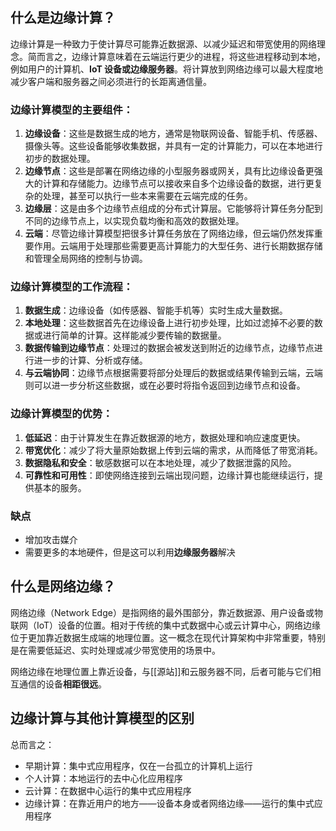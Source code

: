 ## 什么是边缘计算？

边缘计算是一种致力于使计算尽可能靠近数据源、以减少延迟和带宽使用的网络理念。简而言之，边缘计算意味着在云端运行更少的进程，将这些进程移动到本地，例如用户的计算机、**IoT 设备或边缘服务器**。将计算放到网络边缘可以最大程度地减少客户端和服务器之间必须进行的长距离通信量。

### 边缘计算模型的主要组件：

1. **边缘设备**：这些是数据生成的地方，通常是物联网设备、智能手机、传感器、摄像头等。这些设备能够收集数据，并具有一定的计算能力，可以在本地进行初步的数据处理。
2. **边缘节点**：这些是部署在网络边缘的小型服务器或网关，具有比边缘设备更强大的计算和存储能力。边缘节点可以接收来自多个边缘设备的数据，进行更复杂的处理，甚至可以执行一些本来需要在云端完成的任务。
3. **边缘层**：这是由多个边缘节点组成的分布式计算层。它能够将计算任务分配到不同的边缘节点上，以实现负载均衡和高效的数据处理。
4. **云端**：尽管边缘计算模型把很多计算任务放在了网络边缘，但云端仍然发挥重要作用。云端用于处理那些需要更高计算能力的大型任务、进行长期数据存储和管理全局网络的控制与协调。

### 边缘计算模型的工作流程：

1. **数据生成**：边缘设备（如传感器、智能手机等）实时生成大量数据。
2. **本地处理**：这些数据首先在边缘设备上进行初步处理，比如过滤掉不必要的数据或进行简单的计算。这样能减少要传输的数据量。
3. **数据传输到边缘节点**：处理过的数据会被发送到附近的边缘节点，边缘节点进行进一步的计算、分析或存储。
4. **与云端协同**：边缘节点根据需要将部分处理后的数据或结果传输到云端，云端则可以进一步分析这些数据，或在必要时将指令返回到边缘节点和设备。

### 边缘计算模型的优势：

1. **低延迟**：由于计算发生在靠近数据源的地方，数据处理和响应速度更快。
2. **带宽优化**：减少了将大量原始数据上传到云端的需求，从而降低了带宽消耗。
3. **数据隐私和安全**：敏感数据可以在本地处理，减少了数据泄露的风险。
4. **可靠性和可用性**：即使网络连接到云端出现问题，边缘计算也能继续运行，提供基本的服务。

### 缺点

-   增加攻击媒介
-   需要更多的本地硬件，但是这可以利用**边缘服务器**解决

## 什么是网络边缘？

网络边缘（Network Edge）是指网络的最外围部分，靠近数据源、用户设备或物联网（IoT）设备的位置。相对于传统的集中式数据中心或云计算中心，网络边缘位于更加靠近数据生成端的地理位置。这一概念在现代计算架构中非常重要，特别是在需要低延迟、实时处理或减少带宽使用的场景中。

网络边缘在地理位置上靠近设备，与[[源站]]和云服务器不同，后者可能与它们相互通信的设备**相距很远**。

## 边缘计算与其他计算模型的区别

总而言之：

-   早期计算：集中式应用程序，仅在一台孤立的计算机上运行
-   个人计算：本地运行的去中心化应用程序
-   云计算：在数据中心运行的集中式应用程序
-   边缘计算：在靠近用户的地方——设备本身或者网络边缘——运行的集中式应用程序

